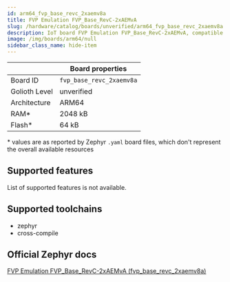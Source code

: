 ```yaml
---
id: arm64_fvp_base_revc_2xaemv8a
title: FVP Emulation FVP_Base_RevC-2xAEMvA
slug: /hardware/catalog/boards/unverified/arm64_fvp_base_revc_2xaemv8a
description: IoT board FVP Emulation FVP_Base_RevC-2xAEMvA, compatible with Golioth at unverified level.
image: /img/boards/arm64/null
sidebar_class_name: hide-item
---
```


[//]: # (This is an auto-generated file, do not edit! Changes to it will be lost upon re-generation)



|                | Board properties     |
| -------------  | -------------------- |
| Board ID       | `fvp_base_revc_2xaemv8a` |
| Golioth Level  | unverified       |
| Architecture   | ARM64 |
| RAM*           | 2048 kB |
| Flash*         | 64 kB |

\* values are as reported by Zephyr `.yaml` board files, which don't represent the overall available resources



## Supported features

List of supported features is not available.

## Supported toolchains

* zephyr
* cross-compile

## Official Zephyr docs

[FVP Emulation FVP_Base_RevC-2xAEMvA (fvp_base_revc_2xaemv8a)](https://docs.zephyrproject.org/latest/boards/arm64/fvp_base_revc_2xaemv8a/doc/index.html)
